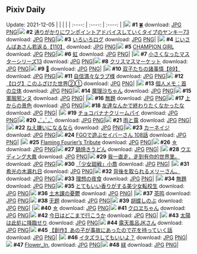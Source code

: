 ## Pixiv Daily
Update: 2021-12-05
|      |      |      |
| :----: | :----: | :----: |
|![](https://pixiv.microyu.workers.dev/c/240x480/img-master/img/2021/12/03/00/03/03/94524644_p0_master1200.jpg) **#1** [🍀](https://www.pixiv.net/artworks/94524644) download: [JPG](https://pixiv.microyu.workers.dev/img-original/img/2021/12/03/00/03/03/94524644_p0.jpg) [PNG](https://pixiv.microyu.workers.dev/img-original/img/2021/12/03/00/03/03/94524644_p0.png)|![](https://pixiv.microyu.workers.dev/c/240x480/img-master/img/2021/12/04/00/00/24/94544076_p0_master1200.jpg) **#2** [通りがかりにワンポイントアドバイスしていくタイプのヤンキー73](https://www.pixiv.net/artworks/94544076) download: [JPG](https://pixiv.microyu.workers.dev/img-original/img/2021/12/04/00/00/24/94544076_p0.jpg) [PNG](https://pixiv.microyu.workers.dev/img-original/img/2021/12/04/00/00/24/94544076_p0.png)|![](https://pixiv.microyu.workers.dev/c/240x480/img-master/img/2021/12/04/00/00/57/94544184_p0_master1200.jpg) **#3** [いろいろログ](https://www.pixiv.net/artworks/94544184) download: [JPG](https://pixiv.microyu.workers.dev/img-original/img/2021/12/04/00/00/57/94544184_p0.jpg) [PNG](https://pixiv.microyu.workers.dev/img-original/img/2021/12/04/00/00/57/94544184_p0.png)|
|![](https://pixiv.microyu.workers.dev/c/240x480/img-master/img/2021/12/04/11/00/01/94551913_p0_master1200.jpg) **#4** [じいさんばあさん若返る【110】](https://www.pixiv.net/artworks/94551913) download: [JPG](https://pixiv.microyu.workers.dev/img-original/img/2021/12/04/11/00/01/94551913_p0.jpg) [PNG](https://pixiv.microyu.workers.dev/img-original/img/2021/12/04/11/00/01/94551913_p0.png)|![](https://pixiv.microyu.workers.dev/c/240x480/img-master/img/2021/12/04/12/00/00/94552787_p0_master1200.jpg) **#5** [CHAMPION GIRL](https://www.pixiv.net/artworks/94552787) download: [JPG](https://pixiv.microyu.workers.dev/img-original/img/2021/12/04/12/00/00/94552787_p0.jpg) [PNG](https://pixiv.microyu.workers.dev/img-original/img/2021/12/04/12/00/00/94552787_p0.png)|![](https://pixiv.microyu.workers.dev/c/240x480/img-master/img/2021/12/03/00/00/07/94524402_p0_master1200.jpg) **#6** [虹](https://www.pixiv.net/artworks/94524402) download: [JPG](https://pixiv.microyu.workers.dev/img-original/img/2021/12/03/00/00/07/94524402_p0.jpg) [PNG](https://pixiv.microyu.workers.dev/img-original/img/2021/12/03/00/00/07/94524402_p0.png)|
|![](https://pixiv.microyu.workers.dev/c/240x480/img-master/img/2021/12/04/15/50/31/94556507_p0_master1200.jpg) **#7** [小さくなったマスターシリーズ13](https://www.pixiv.net/artworks/94556507) download: [JPG](https://pixiv.microyu.workers.dev/img-original/img/2021/12/04/15/50/31/94556507_p0.jpg) [PNG](https://pixiv.microyu.workers.dev/img-original/img/2021/12/04/15/50/31/94556507_p0.png)|![](https://pixiv.microyu.workers.dev/c/240x480/img-master/img/2021/12/03/07/30/00/94529545_p0_master1200.jpg) **#8** [クリスマスマーケット](https://www.pixiv.net/artworks/94529545) download: [JPG](https://pixiv.microyu.workers.dev/img-original/img/2021/12/03/07/30/00/94529545_p0.jpg) [PNG](https://pixiv.microyu.workers.dev/img-original/img/2021/12/03/07/30/00/94529545_p0.png)|![](https://pixiv.microyu.workers.dev/c/240x480/img-master/img/2021/12/04/00/04/53/94544357_p0_master1200.jpg) **#9** [🌿](https://www.pixiv.net/artworks/94544357) download: [JPG](https://pixiv.microyu.workers.dev/img-original/img/2021/12/04/00/04/53/94544357_p0.jpg) [PNG](https://pixiv.microyu.workers.dev/img-original/img/2021/12/04/00/04/53/94544357_p0.png)|
|![](https://pixiv.microyu.workers.dev/c/240x480/img-master/img/2021/12/04/12/49/55/94553678_p0_master1200.jpg) **#10** [双子たちの諸事情【89】](https://www.pixiv.net/artworks/94553678) download: [JPG](https://pixiv.microyu.workers.dev/img-original/img/2021/12/04/12/49/55/94553678_p0.jpg) [PNG](https://pixiv.microyu.workers.dev/img-original/img/2021/12/04/12/49/55/94553678_p0.png)|![](https://pixiv.microyu.workers.dev/c/240x480/img-master/img/2021/12/03/00/00/06/94524397_p0_master1200.jpg) **#11** [自信満々なラプ様](https://www.pixiv.net/artworks/94524397) download: [JPG](https://pixiv.microyu.workers.dev/img-original/img/2021/12/03/00/00/06/94524397_p0.jpg) [PNG](https://pixiv.microyu.workers.dev/img-original/img/2021/12/03/00/00/06/94524397_p0.png)|![](https://pixiv.microyu.workers.dev/c/240x480/img-master/img/2021/12/04/22/17/08/94565010_p0_master1200.jpg) **#12** [【ログ】このふざけた世界②①](https://www.pixiv.net/artworks/94565010) download: [JPG](https://pixiv.microyu.workers.dev/img-original/img/2021/12/04/22/17/08/94565010_p0.jpg) [PNG](https://pixiv.microyu.workers.dev/img-original/img/2021/12/04/22/17/08/94565010_p0.png)|
|![](https://pixiv.microyu.workers.dev/c/240x480/img-master/img/2021/12/03/09/00/00/94530223_p0_master1200.jpg) **#13** [個人メモ：首の立体](https://www.pixiv.net/artworks/94530223) download: [JPG](https://pixiv.microyu.workers.dev/img-original/img/2021/12/03/09/00/00/94530223_p0.jpg) [PNG](https://pixiv.microyu.workers.dev/img-original/img/2021/12/03/09/00/00/94530223_p0.png)|![](https://pixiv.microyu.workers.dev/c/240x480/img-master/img/2021/12/03/00/36/49/94525505_p0_master1200.jpg) **#14** [魔理沙ちゃん](https://www.pixiv.net/artworks/94525505) download: [JPG](https://pixiv.microyu.workers.dev/img-original/img/2021/12/03/00/36/49/94525505_p0.jpg) [PNG](https://pixiv.microyu.workers.dev/img-original/img/2021/12/03/00/36/49/94525505_p0.png)|![](https://pixiv.microyu.workers.dev/c/240x480/img-master/img/2021/12/03/00/00/10/94524432_p0_master1200.jpg) **#15** [軍服邪ンヌ](https://www.pixiv.net/artworks/94524432) download: [JPG](https://pixiv.microyu.workers.dev/img-original/img/2021/12/03/00/00/10/94524432_p0.jpg) [PNG](https://pixiv.microyu.workers.dev/img-original/img/2021/12/03/00/00/10/94524432_p0.png)|
|![](https://pixiv.microyu.workers.dev/c/240x480/img-master/img/2021/12/04/00/20/09/94544892_p0_master1200.jpg) **#16** [無題](https://www.pixiv.net/artworks/94544892) download: [JPG](https://pixiv.microyu.workers.dev/img-original/img/2021/12/04/00/20/09/94544892_p0.jpg) [PNG](https://pixiv.microyu.workers.dev/img-original/img/2021/12/04/00/20/09/94544892_p0.png)|![](https://pixiv.microyu.workers.dev/c/240x480/img-master/img/2021/12/03/21/58/48/94540947_p0_master1200.jpg) **#17** [上からの景色](https://www.pixiv.net/artworks/94540947) download: [JPG](https://pixiv.microyu.workers.dev/img-original/img/2021/12/03/21/58/48/94540947_p0.jpg) [PNG](https://pixiv.microyu.workers.dev/img-original/img/2021/12/03/21/58/48/94540947_p0.png)|![](https://pixiv.microyu.workers.dev/c/240x480/img-master/img/2021/12/03/00/00/05/94524390_p0_master1200.jpg) **#18** [友達なんかで終わりたくなかったな](https://www.pixiv.net/artworks/94524390) download: [JPG](https://pixiv.microyu.workers.dev/img-original/img/2021/12/03/00/00/05/94524390_p0.jpg) [PNG](https://pixiv.microyu.workers.dev/img-original/img/2021/12/03/00/00/05/94524390_p0.png)|
|![](https://pixiv.microyu.workers.dev/c/240x480/img-master/img/2021/12/03/20/30/01/94538780_p0_master1200.jpg) **#19** [チョコバナナクリームパイ](https://www.pixiv.net/artworks/94538780) download: [JPG](https://pixiv.microyu.workers.dev/img-original/img/2021/12/03/20/30/01/94538780_p0.jpg) [PNG](https://pixiv.microyu.workers.dev/img-original/img/2021/12/03/20/30/01/94538780_p0.png)|![](https://pixiv.microyu.workers.dev/c/240x480/img-master/img/2021/12/03/00/28/30/94525318_p0_master1200.jpg) **#20** [｡ﾟ｡ﾟ｡ﾟ](https://www.pixiv.net/artworks/94525318) download: [JPG](https://pixiv.microyu.workers.dev/img-original/img/2021/12/03/00/28/30/94525318_p0.jpg) [PNG](https://pixiv.microyu.workers.dev/img-original/img/2021/12/03/00/28/30/94525318_p0.png)|![](https://pixiv.microyu.workers.dev/c/240x480/img-master/img/2021/12/03/00/18/16/94525092_p0_master1200.jpg) **#21** [雨と露](https://www.pixiv.net/artworks/94525092) download: [JPG](https://pixiv.microyu.workers.dev/img-original/img/2021/12/03/00/18/16/94525092_p0.jpg) [PNG](https://pixiv.microyu.workers.dev/img-original/img/2021/12/03/00/18/16/94525092_p0.png)|
|![](https://pixiv.microyu.workers.dev/c/240x480/img-master/img/2021/12/03/00/56/39/94525903_p0_master1200.jpg) **#22** [ねえ嫌いになるなら](https://www.pixiv.net/artworks/94525903) download: [JPG](https://pixiv.microyu.workers.dev/img-original/img/2021/12/03/00/56/39/94525903_p0.jpg) [PNG](https://pixiv.microyu.workers.dev/img-original/img/2021/12/03/00/56/39/94525903_p0.png)|![](https://pixiv.microyu.workers.dev/c/240x480/img-master/img/2021/12/04/00/13/01/94544634_p0_master1200.jpg) **#23** [カーネイジ](https://www.pixiv.net/artworks/94544634) download: [JPG](https://pixiv.microyu.workers.dev/img-original/img/2021/12/04/00/13/01/94544634_p0.jpg) [PNG](https://pixiv.microyu.workers.dev/img-original/img/2021/12/04/00/13/01/94544634_p0.png)|![](https://pixiv.microyu.workers.dev/c/240x480/img-master/img/2021/12/03/00/05/19/94524725_p0_master1200.jpg) **#24** [FGOで遊ぶセイバーさん 108話](https://www.pixiv.net/artworks/94524725) download: [JPG](https://pixiv.microyu.workers.dev/img-original/img/2021/12/03/00/05/19/94524725_p0.jpg) [PNG](https://pixiv.microyu.workers.dev/img-original/img/2021/12/03/00/05/19/94524725_p0.png)|
|![](https://pixiv.microyu.workers.dev/c/240x480/img-master/img/2021/12/03/13/56/35/94532920_p0_master1200.jpg) **#25** [Flaming Fourier’s Tribute](https://www.pixiv.net/artworks/94532920) download: [JPG](https://pixiv.microyu.workers.dev/img-original/img/2021/12/03/13/56/35/94532920_p0.jpg) [PNG](https://pixiv.microyu.workers.dev/img-original/img/2021/12/03/13/56/35/94532920_p0.png)|![](https://pixiv.microyu.workers.dev/c/240x480/img-master/img/2021/12/03/00/00/04/94524384_p0_master1200.jpg) **#26** [☆](https://www.pixiv.net/artworks/94524384) download: [JPG](https://pixiv.microyu.workers.dev/img-original/img/2021/12/03/00/00/04/94524384_p0.jpg) [PNG](https://pixiv.microyu.workers.dev/img-original/img/2021/12/03/00/00/04/94524384_p0.png)|![](https://pixiv.microyu.workers.dev/c/240x480/img-master/img/2021/12/04/21/42/14/94564029_p0_master1200.jpg) **#27** [鍋焼きうどん](https://www.pixiv.net/artworks/94564029) download: [JPG](https://pixiv.microyu.workers.dev/img-original/img/2021/12/04/21/42/14/94564029_p0.jpg) [PNG](https://pixiv.microyu.workers.dev/img-original/img/2021/12/04/21/42/14/94564029_p0.png)|
|![](https://pixiv.microyu.workers.dev/c/240x480/img-master/img/2021/12/03/00/22/20/94525178_p0_master1200.jpg) **#28** [ウエディング大鳳](https://www.pixiv.net/artworks/94525178) download: [JPG](https://pixiv.microyu.workers.dev/img-original/img/2021/12/03/00/22/20/94525178_p0.jpg) [PNG](https://pixiv.microyu.workers.dev/img-original/img/2021/12/03/00/22/20/94525178_p0.png)|![](https://pixiv.microyu.workers.dev/c/240x480/img-master/img/2021/12/03/00/02/47/94524633_p0_master1200.jpg) **#29** [我一直走，走到有你的世界里。](https://www.pixiv.net/artworks/94524633) download: [JPG](https://pixiv.microyu.workers.dev/img-original/img/2021/12/03/00/02/47/94524633_p0.jpg) [PNG](https://pixiv.microyu.workers.dev/img-original/img/2021/12/03/00/02/47/94524633_p0.png)|![](https://pixiv.microyu.workers.dev/c/240x480/img-master/img/2021/12/03/00/13/49/94524952_p0_master1200.jpg) **#30** [「少女廻戦」小喬](https://www.pixiv.net/artworks/94524952) download: [JPG](https://pixiv.microyu.workers.dev/img-original/img/2021/12/03/00/13/49/94524952_p0.jpg) [PNG](https://pixiv.microyu.workers.dev/img-original/img/2021/12/03/00/13/49/94524952_p0.png)|
|![](https://pixiv.microyu.workers.dev/c/240x480/img-master/img/2021/12/03/00/00/12/94524447_p0_master1200.jpg) **#31** [希光の木漏れ日](https://www.pixiv.net/artworks/94524447) download: [JPG](https://pixiv.microyu.workers.dev/img-original/img/2021/12/03/00/00/12/94524447_p0.jpg) [PNG](https://pixiv.microyu.workers.dev/img-original/img/2021/12/03/00/00/12/94524447_p0.png)|![](https://pixiv.microyu.workers.dev/c/240x480/img-master/img/2021/12/03/21/44/51/94540607_p0_master1200.jpg) **#32** [背後を取られるメリーさん。](https://www.pixiv.net/artworks/94540607) download: [JPG](https://pixiv.microyu.workers.dev/img-original/img/2021/12/03/21/44/51/94540607_p0.jpg) [PNG](https://pixiv.microyu.workers.dev/img-original/img/2021/12/03/21/44/51/94540607_p0.png)|![](https://pixiv.microyu.workers.dev/c/240x480/img-master/img/2021/12/03/00/51/04/94525796_p0_master1200.jpg) **#33** [理想の夜食](https://www.pixiv.net/artworks/94525796) download: [JPG](https://pixiv.microyu.workers.dev/img-original/img/2021/12/03/00/51/04/94525796_p0.jpg) [PNG](https://pixiv.microyu.workers.dev/img-original/img/2021/12/03/00/51/04/94525796_p0.png)|
|![](https://pixiv.microyu.workers.dev/c/240x480/img-master/img/2021/12/03/04/17/19/94528249_p0_master1200.jpg) **#34** [無題](https://www.pixiv.net/artworks/94528249) download: [JPG](https://pixiv.microyu.workers.dev/img-original/img/2021/12/03/04/17/19/94528249_p0.jpg) [PNG](https://pixiv.microyu.workers.dev/img-original/img/2021/12/03/04/17/19/94528249_p0.png)|![](https://pixiv.microyu.workers.dev/c/240x480/img-master/img/2021/12/03/11/10/19/94531296_p0_master1200.jpg) **#35** [とてもいい香りがする美少女転校生](https://www.pixiv.net/artworks/94531296) download: [JPG](https://pixiv.microyu.workers.dev/img-original/img/2021/12/03/11/10/19/94531296_p0.jpg) [PNG](https://pixiv.microyu.workers.dev/img-original/img/2021/12/03/11/10/19/94531296_p0.png)|![](https://pixiv.microyu.workers.dev/c/240x480/img-master/img/2021/12/03/07/15/54/94529440_p0_master1200.jpg) **#36** [土木課の憂鬱](https://www.pixiv.net/artworks/94529440) download: [JPG](https://pixiv.microyu.workers.dev/img-original/img/2021/12/03/07/15/54/94529440_p0.jpg) [PNG](https://pixiv.microyu.workers.dev/img-original/img/2021/12/03/07/15/54/94529440_p0.png)|
|![](https://pixiv.microyu.workers.dev/c/240x480/img-master/img/2021/12/04/18/32/49/94559573_p0_master1200.jpg) **#37** [茶鸣](https://www.pixiv.net/artworks/94559573) download: [JPG](https://pixiv.microyu.workers.dev/img-original/img/2021/12/04/18/32/49/94559573_p0.jpg) [PNG](https://pixiv.microyu.workers.dev/img-original/img/2021/12/04/18/32/49/94559573_p0.png)|![](https://pixiv.microyu.workers.dev/c/240x480/img-master/img/2021/12/03/23/40/06/94543466_p0_master1200.jpg) **#38** [无题](https://www.pixiv.net/artworks/94543466) download: [JPG](https://pixiv.microyu.workers.dev/img-original/img/2021/12/03/23/40/06/94543466_p0.jpg) [PNG](https://pixiv.microyu.workers.dev/img-original/img/2021/12/03/23/40/06/94543466_p0.png)|![](https://pixiv.microyu.workers.dev/c/240x480/img-master/img/2021/12/03/03/27/01/94527899_p0_master1200.jpg) **#39** [胡蝶しのぶ](https://www.pixiv.net/artworks/94527899) download: [JPG](https://pixiv.microyu.workers.dev/img-original/img/2021/12/03/03/27/01/94527899_p0.jpg) [PNG](https://pixiv.microyu.workers.dev/img-original/img/2021/12/03/03/27/01/94527899_p0.png)|
|![](https://pixiv.microyu.workers.dev/c/240x480/img-master/img/2021/12/04/00/00/12/94544000_p0_master1200.jpg) **#40** [☆](https://www.pixiv.net/artworks/94544000) download: [JPG](https://pixiv.microyu.workers.dev/img-original/img/2021/12/04/00/00/12/94544000_p0.jpg) [PNG](https://pixiv.microyu.workers.dev/img-original/img/2021/12/04/00/00/12/94544000_p0.png)|![](https://pixiv.microyu.workers.dev/c/240x480/img-master/img/2021/12/03/00/00/29/94524518_p0_master1200.jpg) **#41** [クロヱちゃん](https://www.pixiv.net/artworks/94524518) download: [JPG](https://pixiv.microyu.workers.dev/img-original/img/2021/12/03/00/00/29/94524518_p0.jpg) [PNG](https://pixiv.microyu.workers.dev/img-original/img/2021/12/03/00/00/29/94524518_p0.png)|![](https://pixiv.microyu.workers.dev/c/240x480/img-master/img/2021/12/04/19/23/28/94535432_p0_master1200.jpg) **#42** [今日はどこまで行こうか](https://www.pixiv.net/artworks/94535432) download: [JPG](https://pixiv.microyu.workers.dev/img-original/img/2021/12/04/19/23/28/94535432_p0.jpg) [PNG](https://pixiv.microyu.workers.dev/img-original/img/2021/12/04/19/23/28/94535432_p0.png)|
|![](https://pixiv.microyu.workers.dev/c/240x480/img-master/img/2021/12/03/20/03/48/94538299_p0_master1200.jpg) **#43** [太陽は此処に降臨せり](https://www.pixiv.net/artworks/94538299) download: [JPG](https://pixiv.microyu.workers.dev/img-original/img/2021/12/03/20/03/48/94538299_p0.jpg) [PNG](https://pixiv.microyu.workers.dev/img-original/img/2021/12/03/20/03/48/94538299_p0.png)|![](https://pixiv.microyu.workers.dev/c/240x480/img-master/img/2021/12/04/19/36/34/94543978_p0_master1200.jpg) **#44** [露天風呂JKさん](https://www.pixiv.net/artworks/94543978) download: [JPG](https://pixiv.microyu.workers.dev/img-original/img/2021/12/04/19/36/34/94543978_p0.jpg) [PNG](https://pixiv.microyu.workers.dev/img-original/img/2021/12/04/19/36/34/94543978_p0.png)|![](https://pixiv.microyu.workers.dev/c/240x480/img-master/img/2021/12/03/20/21/07/94538622_p0_master1200.jpg) **#45** [【創作】あの子が事故にあったので花を持っていく話](https://www.pixiv.net/artworks/94538622) download: [JPG](https://pixiv.microyu.workers.dev/img-original/img/2021/12/03/20/21/07/94538622_p0.jpg) [PNG](https://pixiv.microyu.workers.dev/img-original/img/2021/12/03/20/21/07/94538622_p0.png)|
|![](https://pixiv.microyu.workers.dev/c/240x480/img-master/img/2021/12/03/00/00/01/94524364_p0_master1200.jpg) **#46** [イタズラしてもいいよ？](https://www.pixiv.net/artworks/94524364) download: [JPG](https://pixiv.microyu.workers.dev/img-original/img/2021/12/03/00/00/01/94524364_p0.jpg) [PNG](https://pixiv.microyu.workers.dev/img-original/img/2021/12/03/00/00/01/94524364_p0.png)|![](https://pixiv.microyu.workers.dev/c/240x480/img-master/img/2021/12/04/18/29/36/94559511_p0_master1200.jpg) **#47** [Flower_In.](https://www.pixiv.net/artworks/94559511) download: [JPG](https://pixiv.microyu.workers.dev/img-original/img/2021/12/04/18/29/36/94559511_p0.jpg) [PNG](https://pixiv.microyu.workers.dev/img-original/img/2021/12/04/18/29/36/94559511_p0.png)|![](https://pixiv.microyu.workers.dev/c/240x480/img-master/img/2021/12/04/15/04/35/94555783_p0_master1200.jpg) **#48** [緑](https://www.pixiv.net/artworks/94555783) download: [JPG](https://pixiv.microyu.workers.dev/img-original/img/2021/12/04/15/04/35/94555783_p0.jpg) [PNG](https://pixiv.microyu.workers.dev/img-original/img/2021/12/04/15/04/35/94555783_p0.png)|
